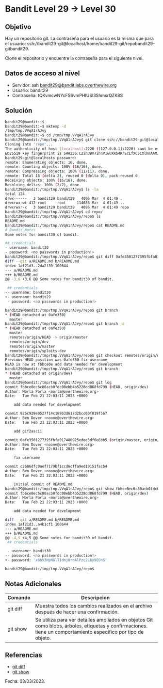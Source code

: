 # Bandit Level 29 → Level 30

## Objetivo
Hay un repositorio git. La contraseña para el usuario es la misma que para el usuario: ssh://bandit29-git@localhost/home/bandit29-git/repobandit29-gitbandit29.

Clone el repositorio y encuentre la contraseña para el siguiente nivel.

## Datos de acceso al nivel
* Servidor: ssh bandit29@bandit.labs.overthewire.org
* Usuario: bandit29
* Contraseña: tQKvmcwNYcFS6vmPHIUSI3ShmsrQZK8S

## Solución
``` bash 
bandit29@bandit:~$
bandit29@bandit:~$ mktemp -d
/tmp/tmp.VVqA1rAJvy
bandit29@bandit:~$ cd /tmp/tmp.VVqA1rAJvy
bandit29@bandit:/tmp/tmp.VVqA1rAJvy$ git clone ssh://bandit29-git@localhost:2220/home/bandit29-git/repo
Cloning into 'repo'...
The authenticity of host [localhost]:2220 ([127.0.0.1]:2220) cant be established.
ED25519 key fingerprint is SHA256:C2ihUBV7ihnV1wUXRb4RrEcLfXC5CXlhmAAM/urerLY.
bandit29-git@localhosts password:
remote: Enumerating objects: 16, done.
remote: Counting objects: 100% (16/16), done.
remote: Compressing objects: 100% (11/11), done.
remote: Total 16 (delta 2), reused 0 (delta 0), pack-reused 0
Receiving objects: 100% (16/16), done.
Resolving deltas: 100% (2/2), done.
bandit29@bandit:/tmp/tmp.VVqA1rAJvy$ ls -la
total 124
drwx------   3 bandit29 bandit29   4096 Mar  4 01:49 .
drwxrwx-wt 412 root     root     114688 Mar  4 01:49 ..
drwxrwxr-x   3 bandit29 bandit29   4096 Mar  4 01:49 repo
bandit29@bandit:/tmp/tmp.VVqA1rAJvy$ cd repo/
bandit29@bandit:/tmp/tmp.VVqA1rAJvy/repo$ ls
README.md
bandit29@bandit:/tmp/tmp.VVqA1rAJvy/repo$ cat README.md
# Bandit Notes
Some notes for bandit30 of bandit.

## credentials
- username: bandit30
- password: <no passwords in production!>
bandit29@bandit:/tmp/tmp.VVqA1rAJvy/repo$ git diff 0afe3501277395fbfa017480925edee3df6e8bb5 c2606dfc0aef7179bf1ccd6cffa9ed19151facb4
diff --git a/README.md b/README.md
index 1af21d3..2da2f39 100644
--- a/README.md
+++ b/README.md
@@ -3,6 +3,6 @@ Some notes for bandit30 of bandit.

 ## credentials
-- username: bandit30
+- username: bandit29
 - password: <no passwords in production!>

bandit29@bandit:/tmp/tmp.VVqA1rAJvy/repo$ git branch
* (HEAD detached at 0afe350)
  master
bandit29@bandit:/tmp/tmp.VVqA1rAJvy/repo$ git branch -a
* (HEAD detached at 0afe350)
  master
  remotes/origin/HEAD -> origin/master
  remotes/origin/dev
  remotes/origin/master
  remotes/origin/sploits-dev
bandit29@bandit:/tmp/tmp.VVqA1rAJvy/repo$ git checkout remotes/origin/dev
Previous HEAD position was 0afe350 fix username
HEAD is now at fbbce0e add data needed for development
bandit29@bandit:/tmp/tmp.VVqA1rAJvy/repo$ git branch
* (HEAD detached at origin/dev)
  master
bandit29@bandit:/tmp/tmp.VVqA1rAJvy/repo$ git log
commit fbbce0ec6c80acb0fdc00ebb4b5228dd868fd799 (HEAD, origin/dev)
Author: Morla Porla <morla@overthewire.org>
Date:   Tue Feb 21 22:03:11 2023 +0000

    add data needed for development

commit 925c929e0527f14c189b3d617d2bcc60f019f567
Author: Ben Dover <noone@overthewire.org>
Date:   Tue Feb 21 22:03:11 2023 +0000

    add gif2ascii

commit 0afe3501277395fbfa017480925edee3df6e8bb5 (origin/master, origin/HEAD, master)
Author: Ben Dover <noone@overthewire.org>
Date:   Tue Feb 21 22:03:11 2023 +0000

    fix username

commit c2606dfc0aef7179bf1ccd6cffa9ed19151facb4
Author: Ben Dover <noone@overthewire.org>
Date:   Tue Feb 21 22:03:11 2023 +0000

    initial commit of README.md
bandit29@bandit:/tmp/tmp.VVqA1rAJvy/repo$ git show fbbce0ec6c80acb0fdc00ebb4b5228dd868fd799
commit fbbce0ec6c80acb0fdc00ebb4b5228dd868fd799 (HEAD, origin/dev)
Author: Morla Porla <morla@overthewire.org>
Date:   Tue Feb 21 22:03:11 2023 +0000

    add data needed for development

diff --git a/README.md b/README.md
index 1af21d3..a4b1cf1 100644
--- a/README.md
+++ b/README.md
@@ -4,5 +4,5 @@ Some notes for bandit30 of bandit.
 ## credentials

 - username: bandit30
-- password: <no passwords in production!>
+- password: 'xbhV3HpNGlTIdnjUrdAlPzc2L6y9EOnS'

bandit29@bandit:/tmp/tmp.VVqA1rAJvy/repo$
```

## Notas Adicionales
|Comando | Descripcion |
|-----|-------|
| git diff | Muestra todos los cambios realizados en el archivo después de hacer una confirmación. |
| git show | Se utiliza para ver detalles ampliados en objetos Git como blobs, árboles, etiquetas y confirmaciones. tiene un comportamiento específico por tipo de objeto. |

## Referencias
* [git diff](https://www.geeksforgeeks.org/git-diff/)
* [git show]() 

Fecha: 03/03/2023.